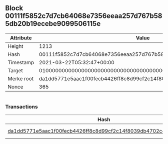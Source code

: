## Block 00111f5852c7d7cb64068e7356eeaa257d767b585db20b19ecebe9099506115e

Attribute | Value
--- | ---
Height | 1213
Hash | 00111f5852c7d7cb64068e7356eeaa257d767b585db20b19ecebe9099506115e
Timestamp | 2021-03-22T05:32:47+00:00
Target | 0100000000000000000000000000000000000000000000000000000000000000
Merke root | da1dd5771e5aac1f00fecb4426ff8c8d99cf2c14f8039db4702c4684cb1082a8
Nonce | 365

```

```

### Transactions

Hash | Amount
--- | ---
[da1dd5771e5aac1f00fecb4426ff8c8d99cf2c14f8039db4702c4684cb1082a8](da1dd5771e5aac1f00fecb4426ff8c8d99cf2c14f8039db4702c4684cb1082a8.md) | 10.00000000 SKEPTI 
